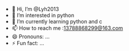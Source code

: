 - 👋 Hi, I’m @Lyh2013
- 👀 I’m interested in python
- 🌱 I’m currently learning python and c
- 📫 How to reach me :13788868299@163.com
- 😄 Pronouns: ...
- ⚡ Fun fact: ...

<!---
Lyh2013/Lyh2013 is a ✨ special ✨ repository because its `README.md` (this file) appears on your GitHub profile.
You can click the Preview link to take a look at your changes.
--->
